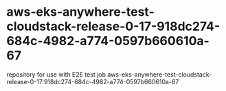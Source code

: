 # aws-eks-anywhere-test-cloudstack-release-0-17-918dc274-684c-4982-a774-0597b660610a-67
repository for use with E2E test job aws-eks-anywhere-test-cloudstack-release-0-17:918dc274-684c-4982-a774-0597b660610a-67
